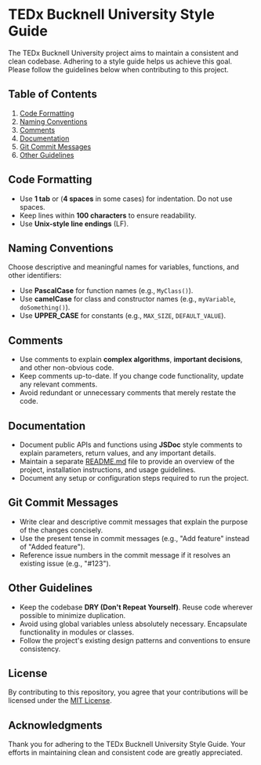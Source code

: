 # TEDx Bucknell University Style Guide

The TEDx Bucknell University project aims to maintain a consistent and clean codebase. Adhering to a style guide helps us achieve this goal. Please follow the guidelines below when contributing to this project.

## Table of Contents

1. [Code Formatting](#code-formatting)
2. [Naming Conventions](#naming-conventions)
3. [Comments](#comments)
4. [Documentation](#documentation)
5. [Git Commit Messages](#git-commit-messages)
6. [Other Guidelines](#other-guidelines)

## Code Formatting

- Use **1 tab** or (**4 spaces** in some cases) for indentation. Do not use spaces.
- Keep lines within **100 characters** to ensure readability.
- Use **Unix-style line endings** (LF).

## Naming Conventions

Choose descriptive and meaningful names for variables, functions, and other identifiers:

- Use **PascalCase** for function names (e.g., `MyClass()`).
- Use **camelCase** for class and constructor names (e.g., `myVariable`, `doSomething()`).
- Use **UPPER_CASE** for constants (e.g., `MAX_SIZE`, `DEFAULT_VALUE`).

## Comments

- Use comments to explain **complex algorithms**, **important decisions**, and other non-obvious code.
- Keep comments up-to-date. If you change code functionality, update any relevant comments.
- Avoid redundant or unnecessary comments that merely restate the code.

## Documentation

- Document public APIs and functions using **JSDoc** style comments to explain parameters, return values, and any important details.
- Maintain a separate [README.md](README.md) file to provide an overview of the project, installation instructions, and usage guidelines.
- Document any setup or configuration steps required to run the project.

## Git Commit Messages

- Write clear and descriptive commit messages that explain the purpose of the changes concisely.
- Use the present tense in commit messages (e.g., "Add feature" instead of "Added feature").
- Reference issue numbers in the commit message if it resolves an existing issue (e.g., "#123").

## Other Guidelines

- Keep the codebase **DRY (Don't Repeat Yourself)**. Reuse code wherever possible to minimize duplication.
- Avoid using global variables unless absolutely necessary. Encapsulate functionality in modules or classes.
- Follow the project's existing design patterns and conventions to ensure consistency.

## License

By contributing to this repository, you agree that your contributions will be licensed under the [MIT License](LICENSE).

## Acknowledgments

Thank you for adhering to the TEDx Bucknell University Style Guide. Your efforts in maintaining clean and consistent code are greatly appreciated.
